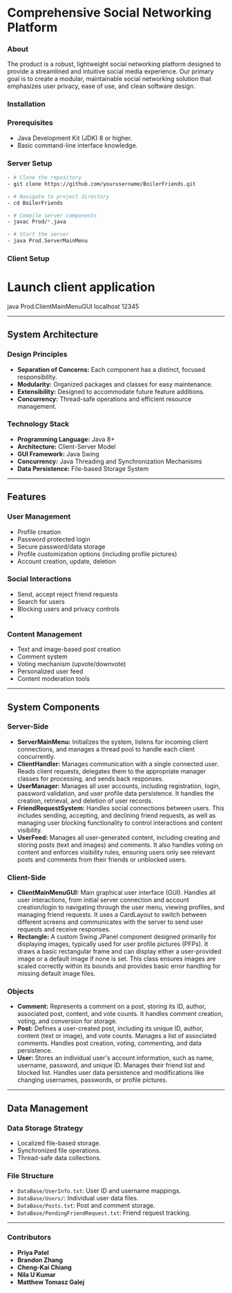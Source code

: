 # Comprehensive Social Networking Platform

### About
The product is a robust, lightweight social networking platform designed to provide a streamlined and intuitive social media experience. Our primary goal is to create a modular, maintainable social networking solution that emphasizes user privacy, ease of use, and clean software design.

### Installation 

### Prerequisites
- Java Development Kit (JDK) 8 or higher.
- Basic command-line interface knowledge.

### Server Setup
```bash
- # Clone the repository
- git clone https://github.com/yourusername/BoilerFriends.git

- # Navigate to project directory
- cd BoilerFriends

- # Compile server components
- javac Prod/*.java

- # Start the server
- java Prod.ServerMainMenu

```

### Client Setup
# Launch client application
java Prod.ClientMainMenuGUI localhost 12345


---

## System Architecture
### Design Principles
- **Separation of Concerns:** Each component has a distinct, focused responsibility.
- **Modularity:** Organized packages and classes for easy maintenance.
- **Extensibility:** Designed to accommodate future feature additions.
- **Concurrency:** Thread-safe operations and efficient resource management.

### Technology Stack
- **Programming Language:** Java 8+
- **Architecture:** Client-Server Model
- **GUI Framework:** Java Swing
- **Concurrency:** Java Threading and Synchronization Mechanisms
- **Data Persistence:** File-based Storage System

---

## Features

### User Management
- Profile creation
- Password protected login
- Secure password/data storage
- Profile customization options (including profile pictures)
- Account creation, update, deletion

### Social Interactions
- Send, accept reject friend requests
- Search for users
- Blocking users and privacy controls
- 

### Content Management
- Text and image-based post creation
- Comment system
- Voting mechanism (upvote/downvote)
- Personalized user feed
- Content moderation tools

---

## System Components

### Server-Side 
- **ServerMainMenu:** Initializes the system, listens for incoming client connections, and manages a thread pool to handle each client concurrently. 
- **ClientHandler:** Manages communication with a single connected user. Reads client requests, delegates them to the appropriate manager classes for processing, and sends back responses.
- **UserManager:** Manages all user accounts, including registration, login, password validation, and user profile data persistence. It handles the creation, retrieval, and deletion of user records.
- **FriendRequestSystem:** Handles social connections between users. This includes sending, accepting, and declining friend requests, as well as managing user blocking functionality to control interactions and content visibility.
- **UserFeed:** Manages all user-generated content, including creating and storing posts (text and images) and comments. It also handles voting on content and enforces visibility rules, ensuring users only see relevant posts and comments from their friends or unblocked users.

### Client-Side 
- **ClientMainMenuGUI:** Main graphical user interface (GUI). Handles all user interactions, from initial server connection and account creation/login to navigating through the user menu, viewing profiles, and managing friend requests. It uses a CardLayout to switch between different screens and communicates with the server to send user requests and receive responses.
- **Rectangle:** A custom Swing JPanel component designed primarily for displaying images, typically used for user profile pictures (PFPs). It draws a basic rectangular frame and can display either a user-provided image or a default image if none is set. This class ensures images are scaled correctly within its bounds and provides basic error handling for missing default image files.

### Objects
- **Comment:** Represents a comment on a post, storing its ID, author, associated post, content, and vote counts. It handles comment creation, voting, and conversion for storage.
- **Post:** Defines a user-created post, including its unique ID, author, content (text or image), and vote counts. Manages a list of associated comments. Handles post creation, voting, commenting, and data persistence.
- **User:**  Stores an individual user's account information, such as name, username, password, and unique ID. Manages their friend list and blocked list. Handles user data persistence and modifications like changing usernames, passwords, or profile pictures.
---

## Data Management

### Data Storage Strategy
- Localized file-based storage.
- Synchronized file operations.
- Thread-safe data collections.

### File Structure
- `DataBase/UserInfo.txt`: User ID and username mappings.
- `DataBase/Users/`: Individual user data files.
- `DataBase/Posts.txt`: Post and comment storage.
- `DataBase/PendingFriendRequest.txt`: Friend request tracking.

---

### Contributors
- **Priya Patel**
- **Brandon Zhang**
- **Cheng-Kai Chiang**
- **Nila U Kumar**
- **Matthew Tomasz Galej**

